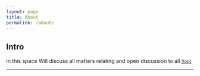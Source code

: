 ```yaml
---
layout: page
title: About
permalink: /about/  
---
```



<h2 id="paragraph">Intro</h2>

<p></p>
<p> in this space Will discuss all matters relating and open discussion to all
<small><a href="#wrapper">[top]</a></small></p>
<hr>
